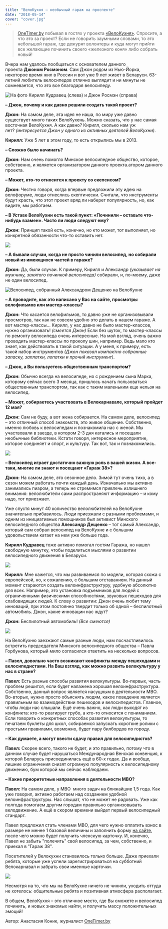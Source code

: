 ```yaml
---
title: "ВелоКухня — необычный гараж на проспекте"
date: "2018-05-14"
cover: "cover.jpg"
---
```


> [OneTimer.by](http://onetimer.by/News/Article/VeloKukhnya-neobychnyy-garazh-na-prospekte) побывал в гостях у проекта [«ВелоКухня»](http://bikekitchen.by/be). Спросите, а что это за проект? Если не говорить заумными словами, то это небольшой гараж, где дежурят волонтеры и куда могут прийти все желающие починить своего «железного коня» либо собрать новый!

Вчера нам удалось пообщаться с основателем данного проекта **Джоном Росмэном**. Сам Джон родом из Нью-Йорка, некоторое время жил в России и вот уже 9 лет живет в Беларуси. 63-летний любитель велосипедов отлично выглядит и ни минуты не сомневается, что это все благодаря велосипеду.

![На фото Кирилл Кудравец (слева) и Джон Росмэн (справа)](./images/qy3zQ5f-OCo.jpg) 

**– Джон, почему и как давно решили создать такой проект?**

**Джон:** На самом деле, эта идея не наша, по миру уже давно существует много таких ВелоКухень. Можно сказать, что у нас самая восточная ВелоКухня. А как давно? Кирилл, сколько нам уж лет? *(интересуется Джон у одного из активных деятелей ВелоКухни)*.

**Кирилл:** Уже 5 лет в этом году, то есть открылись мы в 2013.

**– Сложно было начинать?**

**Джон:** Нам очень помогло Минское велосипедное общество, которое, собственно, и является организатором данного проекта.атором данного проекта.

**– Может, кто-то относится к проекту со скепсисом?**

**Джон:** Честно говоря, когда впервые предложили эту идею на велофоруме, люди отнеслись скептически. Считали, что инструменты будут красть, что этот проект вряд ли наберет популярность, но, как видите, мы работаем.

**– В Уставе ВелоКухни есть такой пункт: «Починили – оставьте что-нибудь взамен». Часто ли люди следуют ему?**

**Джон:** Принцип такой есть, конечно, но кто может, тот выполняет, но конкретной обязанности что-то оставить нет.

![](./images/C8ozxY14JBA.jpg)

**– А бывали случаи, когда не просто чинили велосипед, но собирали новый из имеющихся частей в гараже?**

**Джон:** Да, были случаи. К примеру, Кирилл и Александр *(указывает на мужчину, занятого починкой велосипеда)* собирали, и, по-моему, даже не один велосипед.

![Велосипед, собранный Александром Дещенко на ВелоКухне](./images/ekez05xgmnA.jpg) 

**– А проводите, как это написано у Вас на сайте, просмотры велофильмов или мастер-классы?**

**Джон:** Что касается велофильмов, то давно уже не организовывали просмотров, так как не совсем удобно это делать в нашем гараже. А вот мастер-классы… Кирилл, у нас давно не было мастер-классов, нужно организовать! *(смеется Джон)* Если без шуток, то мастер-классы по ремонту велосипеда очень интересные. На мой взгляд, очень важно проводить мастер-классы по проколу шин, например. Ведь мало кто знает, как действовать в такой ситуации. А у меня, к примеру, есть такой набор инструментов *(Джон показал компактно собранные запаску, заплатки, лопатки и прочий инструмент)*.

**– Джон, а Вы пользуетесь общественным транспортом?**

**Джон:** Обычно всегда на велосипеде, но с рождением сына Марка, которому сейчас всего 3 месяца, пришлось начать пользоваться общественным транспортом, так как с таким маленьким еще нельзя на велосипед.

**– Может, собираетесь участвовать в Велокарнавале, который пройдет 12 мая?**

**Джон:** Сам не буду, а вот жена собирается. На самом деле, велосипед – это отличный способ знакомств, это живое общение. Собственно, именно любовь к велосипедам и познакомила нас с женой. Мы участвовали в заезде, в котором 2-3 дня катались и посещали необычные библиотеки. Кстати говоря, интересное мероприятие, которое соединяет и спорт, и культуру. Так вот, так и познакомились.

![](./images/VUAAS6CeAO4.jpg)

**– Велосипед играет достаточно важную роль в вашей жизни. А все-таки, многие ли знают и посещают «Гараж 38»?**

**Джон:** На самом деле, это сезонное дело. Зимой тут очень тихо, а в сезон можем работать почти каждый день. Изначально мы активно занимались пиаром, а теперь не стремимся привлечь излишнего внимания: велолюбители сами распространяют информацию – и кому надо, тот приезжает.

Уже спустя минут 40 количество велолюбителей на ВелоКухне значительно прибавилось. Люди приезжали с разными проблемами, и одним из инициативных помощников был активист Минского велосипедного общества **Александр Дещенко** – тот самый Александр, который сам собрал велосипед на ВелоКухне и с большим удовольствием катает на нем уже больше года.

**Кирилл Кудравец** тоже активно помогал гостям Гаража, но нашел свободную минутку, чтобы поделиться мыслями о развитии велосипедного движения в Беларуси.

![](./images/t677HiywbaU.jpg)

**Кирилл:** Мне кажется, что мы развиваемся по модели, которая схожа с европейской, но, к сожалению, с большим отставанием. На данный момент стараются создать велоинфраструктуру, удобную абсолютно для всех. Например, это установка подъемников для людей с ограниченными физическими способностями, звуковых пешеходов для слабовидящих людей. К слову о развитии: Джон очень любит тему инноваций, при этом постоянно твердит только об одной – беспилотный автомобиль. Джон, какие инновации нас ждут?

**Джон:** Беспилотный автомобиль! *(Все смеются)*

![](./images/2I1Fy7euH4Q.jpg)

На ВелоКухню заезжают самые разные люди, нам посчастливилось встретить председателя Минского велосипедного общества – Павла Горбунова, который мило согласился ответить на несколько вопросов.

**– Павел, довольно часто возникают конфликты между пешеходами и велосипедистами. На Ваш взгляд, как можно развить велокультуру у нас в стране?**

**Павел:** Есть разные способы развития велокультуры. Во-первых, часть проблем решится, если будет налажена хорошая велоинфраструктура. Собственно, данный вопрос является насущным в деятельности МВО. Во-вторых, нужно просто объяснять людям, какое поведение является правильным во взаимодействии пешеходов и велосипедистов. Главное, чтобы люди нас слышали. Ещё очень важно, как люди выходят из конфликта: кто-то реагирует грубо, а кто-то относится с пониманием. Если говорить о конкретных способах развития велокультуры, то печатаем буклеты для школ, собираемся запускать короткие ролики с простыми правилами, возможно, будет пару билбордов по городу.

**– Как думаете, а могут ввести сдачу правил для велосипедистов?**

**Павел:** Скорее всего, такого не будет, и это правильно, потому что в данном случае будет нарушаться Международная Венская конвенция, к которой Беларусь присоединилась ещё в 60-х годах. Да и вообще, лишние ограничения снизят огромную популярность к велосипедному движению, бум которой мы сейчас наблюдаем.

**– Какие приоритетные направления в деятельности МВО?**

**Павел:** На самом деле, у МВО  много задач на ближайшие 1,5 года. Как уже говорил, активно работаем над созданием удобной велоинфраструктуры. Нас слышат, что не может не радовать. Уже как полгода помогаем другим городам правильно организовывать велодвижение. А ещё в скором времени выйдет первый велосипедный стандарт.

Павел предложил стать членами МВО, для чего нужно оплатить взнос в размере не менее 1 базовой величины и заполнить форму [на сайте](http://bike.org.by/ru/membership), после чего можно будет получить членскую карточку. И, конечно, Павел не забыть "полечить" свой велосипед, за чем, собственно, и приехал в "Гараж 38".

Посетителей у Велокухни становилось только больше. Даже приехали ребята, которые уже успели зарегистрироваться на субботний Велокарнавал и забрать свои именные карточки.

![](./images/t42BIo6hQZY.jpg)

Несмотря на то, что мы на ВелоКухне ничего не чинили, уходить оттуда не хотелось: общительные ребята и позитивная атмосфера располагает.

В общем, ВелоКухня – это отличное место, где Вы сможете и велосипед починить, и новых знакомых найти, и получить массу положительных эмоций!

Автор: Анастасия Коник, журналист [OneTimer.by](http://onetimer.by/)
